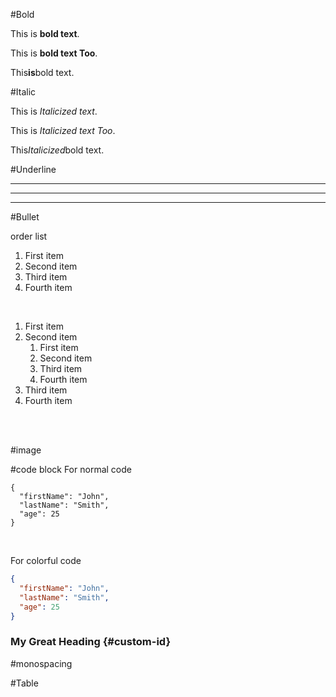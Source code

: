 
#Bold

This is **bold text**.

This is __bold text Too__.

This**is**bold text.


#Italic

This is *Italicized text*.

This is _Italicized text Too_.

This*Italicized*bold text.



#Underline

***

---

______


#Bullet

order list

1. First item
2. Second item
3. Third item
4. Fourth item
<br>

1. First item
2. Second item
    1. First item
      2. Second item
      3. Third item
      4. Fourth item
4. Third item
5. Fourth item

<br>


<br>


#image


#code block
For normal code

```
{
  "firstName": "John",
  "lastName": "Smith",
  "age": 25
}
```

<br>

For colorful code

```json
{
  "firstName": "John",
  "lastName": "Smith",
  "age": 25
}
```


### My Great Heading {#custom-id}

#monospacing


#Table



